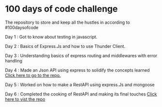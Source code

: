 <h1>100 days of code challenge</h1>

The repository to store and keep all the hustles in according to #100daysofcode

<p>Day 1 : Got to know about testing in javascript.</p>
<p>Day 2 : Basics of Express.Js and how to use Thunder Client.</p>
<p>Day 3 : Understanding basics of express routing and middlewares with error handling</p>
<p>Day 4 : Made an Json API using express to solidify the concepts learned <a href='https://github.com/Samit-prsl/apiusingexpress'>Click here to go to the repo.</a></p>
<p>Day 5 : Worked on how to make a RestAPI using express.Js and mongoose</p>
<p>Day 6 : Completed the cooking of RestAPI and making its final touches <a href='https://github.com/Samit-prsl/Top_100_songs_API.git'>Click here to vist the repo</a></p>
